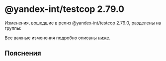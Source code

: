 # @yandex-int/testcop 2.79.0

<!-- ЧЕЛОВЕЧЕСКОЕ ВСТУПЛЕНИЕ -->

Изменения, вошедшие в релиз @yandex-int/testcop 2.79.0, разделены на группы:

Все важные изменения подробно описаны [ниже](#Пояснения).

## Пояснения

